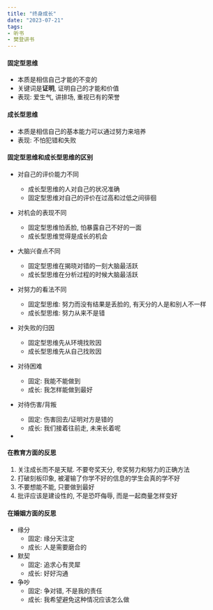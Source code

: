 ```yaml
---
title: "终身成长"
date: "2023-07-21"
tags:
- 听书
- 樊登讲书
---
```


#### 固定型思维
- 本质是相信自己才能的不变的
- 关键词是**证明**, 证明自己的才能和价值
- 表现: 爱生气, 讲排场, 重视已有的荣誉

#### 成长型思维
- 本质是相信自己的基本能力可以通过努力来培养
- 表现: 不怕犯错和失败

#### 固定型思维和成长型思维的区别
- 对自己的评价能力不同
    - 成长型思维的人对自己的状况准确
    - 固定型思维对自己的评价在过高和过低之间徘徊
- 对机会的表现不同
    - 固定型思维怕丢脸, 怕暴露自己不好的一面
    - 成长型思维觉得是成长的机会
- 大脑兴奋点不同
    - 固定型思维在揭晓对错的一刻大脑最活跃
    - 成长型思维在分析过程的时候大脑最活跃
- 对努力的看法不同
    - 固定型思维: 努力而没有结果是丢脸的, 有天分的人是和别人不一样
    - 成长型思维: 努力从来不是错
- 对失败的归因
    - 固定型思维先从环境找败因
    - 成长型思维先从自己找败因

- 对待困难
    - 固定: 我能不能做到
    - 成长: 我怎样能做到最好
- 对待伤害/背叛
    - 固定: 伤害回去/证明对方是错的
    - 成长: 我们接着往前走, 未来长着呢
- 

#### 在教育方面的反思
1. 关注成长而不是天赋. 不要夸奖天分, 夸奖努力和努力的正确方法
2. 打破刻板印象, 被灌输了你学不好的信息的学生会真的学不好
3. 不要想能不能, 只要做到最好
4. 批评应该是建设性的, 不是恐吓侮辱, 而是一起商量怎样变好


#### 在婚姻方面的反思
- 缘分
    - 固定: 缘分天注定
    - 成长: 人是需要磨合的
- 默契
    - 固定: 追求心有灵犀
    - 成长: 好好沟通
- 争吵
    - 固定: 争对错, 不是我的责任
    - 成长: 我希望避免这种情况应该怎么做
